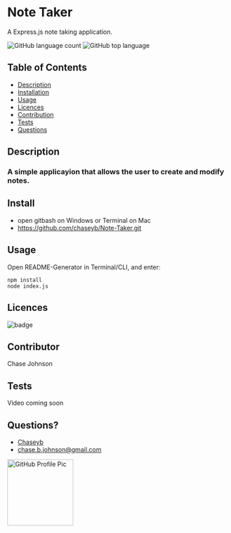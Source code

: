  # Note Taker 
  A Express.js note taking application.

   ![GitHub language count](https://img.shields.io/github/languages/count/chaseyb/hot-restaurant)
![GitHub top language](https://img.shields.io/github/languages/top/chaseyb/hot-restaurant)
  

  ## Table of Contents
  - [Description](#description)
  - [Installation](#install)
  - [Usage](#usage)
  - [Licences](#licences)
  - [Contribution](#contribution)
  - [Tests](#tests)
  - [Questions](#questions)
    
  ## Description
  ### A simple applicayion that allows the user to create and modify notes. 

  ## Install
  * open gitbash on Windows or Terminal on Mac
  * https://github.com/chaseyb/Note-Taker.git
 
  ## Usage
 Open README-Generator in Terminal/CLI, and enter:

  ```
  npm install
  node index.js 
  ```
          
  ## Licences 
  ![badge](https://img.shields.io/badge/License-Open-blue.svg)
          
  ## Contributor
   Chase Johnson
            
  ##  Tests
  Video coming soon

  ## Questions?
  * [Chaseyb](https://github.com/Chaseyb)
  * <chase.b.johnson@gmail.com>

  <img src="https://github.com/Chaseyb.png" alt="GitHub Profile Pic" width="150" height="150">
  
    

